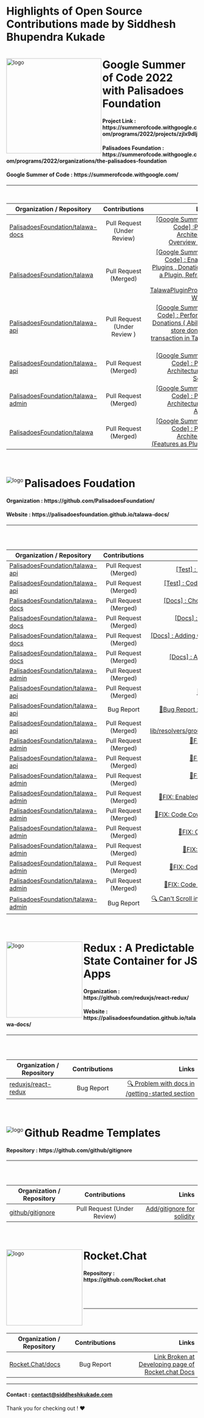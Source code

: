 # Highlights of Open Source Contributions made by Siddhesh Bhupendra Kukade

<div >
<img height="250px" width="250px" align="left" src="https://user-images.githubusercontent.com/65951872/201648393-819e096e-46ff-47e9-90dc-840f76afee62.png" alt="logo"/>
<h1 align="left">Google Summer of Code 2022 with Palisadoes Foundation </h1>
<h4 align="left"> Project Link : https://summerofcode.withgoogle.com/programs/2022/projects/zjlx9dIj </h4>
<h4 align="left"> Palisadoes Foundation : https://summerofcode.withgoogle.com/programs/2022/organizations/the-palisadoes-foundation </h4>
<h4 align="left"> Google Summer of Code : https://summerofcode.withgoogle.com/ </h4>
</div>

---

<br/>

Organization / Repository   |      Contributions      |  Links |
|----------|:-------------:|------:|
| [PalisadoesFoundation/talawa-docs](https://github.com/PalisadoesFoundation/talawa-docs) |  Pull Request (Under Review)| [ [Google Summer of Code] :Plugin Architecture Overview Page ](https://github.com/PalisadoesFoundation/talawa-docs/pull/254) |
| [PalisadoesFoundation/talawa](https://github.com/PalisadoesFoundation/talawa) |  Pull Request (Merged)| [ [Google Summer of Code] :  Enabling Plugins , Donation as a Plugin, Refractor for TalawaPluginProvider Widget  ](https://github.com/PalisadoesFoundation/talawa/pull/1355) |
[PalisadoesFoundation/talawa-api](https://github.com/PalisadoesFoundation/talawa-api) |  Pull Request (Under Review )| [ [Google Summer of Code] : Performing Donations ( Ability to store donation transaction in Talwa-api ) ](https://github.com/PalisadoesFoundation/talawa-api/pull/756) |
[PalisadoesFoundation/talawa-api](https://github.com/PalisadoesFoundation/talawa-api) |  Pull Request (Merged)| [ [Google Summer of Code] : Plugin Architecture for Server  ](https://github.com/PalisadoesFoundation/talawa-api/pull/730) |
[PalisadoesFoundation/talawa-admin](https://github.com/PalisadoesFoundation/talawa-admin) |  Pull Request (Merged) | [ [Google Summer of Code] : Plugin Architecture for Admin ](https://github.com/PalisadoesFoundation/talawa-admin/pull/355) |
[PalisadoesFoundation/talawa](https://github.com/PalisadoesFoundation/talawa) |  Pull Request (Merged) | [ [Google Summer of Code] : Plugin Architecture (Features as Plugins) ](https://github.com/PalisadoesFoundation/talawa/pull/1340) |

<br/>

<div >
<img align="left" src="https://user-images.githubusercontent.com/65951872/201641421-a5048923-3f8b-4ce4-85b5-4974548ab964.png" alt="logo"/>
<h1 align="left">Palisadoes Foudation </h1>
<h4 align="left"> Organization : https://github.com/PalisadoesFoundation/ </h4>
<h4 align="left"> Website : https://palisadoesfoundation.github.io/talawa-docs/ </h4>
</div>

---
<br/>
<br/>

Organization / Repository   |      Contributions      |  Links |
|----------|:-------------:|------:|
| [PalisadoesFoundation/talawa-api](https://github.com/PalisadoesFoundation/talawa-api) |  Pull Request (Merged)| [ [Test] : Cancel_membership_request #574 ](https://github.com/PalisadoesFoundation/talawa-api/pull/743) |
| [PalisadoesFoundation/talawa-api](https://github.com/PalisadoesFoundation/talawa-api) |  Pull Request (Merged)| [ [Test] : Code Coverage : Tests for groups.js Fix #585 ](https://github.com/PalisadoesFoundation/talawa-api/pull/769) |
| [PalisadoesFoundation/talawa-docs](https://github.com/PalisadoesFoundation/talawa-docs) |  Pull Request (Merged)| [ [Docs] : Chores : Docusaurus Upgrade to 2.1.0 (latest) for #243 ](https://github.com/PalisadoesFoundation/talawa-docs/pull/245) |
| [PalisadoesFoundation/talawa-docs](https://github.com/PalisadoesFoundation/talawa-docs) |  Pull Request (Merged)| [ [Docs] : Creating Overview page for talawa application in docs](https://github.com/PalisadoesFoundation/talawa-docs/pull/249) |
| [PalisadoesFoundation/talawa-docs](https://github.com/PalisadoesFoundation/talawa-docs) |  Pull Request (Merged)| [ [Docs] : Adding Overview page for talawa-admin in docs](https://github.com/PalisadoesFoundation/talawa-docs/pull/250) |
| [PalisadoesFoundation/talawa-docs](https://github.com/PalisadoesFoundation/talawa-docs) |  Pull Request (Merged)| [ [Docs] : Added Templates for Issues and PRs](https://github.com/PalisadoesFoundation/talawa-docs/pull/238) |
[PalisadoesFoundation/talawa-admin](https://github.com/PalisadoesFoundation/talawa-admin) |  Pull Request (Merged) | [🐛FIX: [Bug Fix] : Prettier fix ](https://github.com/PalisadoesFoundation/talawa-admin/pull/346) |
[PalisadoesFoundation/talawa-api](https://github.com/PalisadoesFoundation/talawa-api) |  Pull Request (Merged) | [🐛FIX: [Bug Fix] : npm run setup bug ](https://github.com/PalisadoesFoundation/talawa-api/pull/714) |
[PalisadoesFoundation/talawa-api](https://github.com/PalisadoesFoundation/talawa-api) |  Bug Report | [🐛Bug Report : npm run setup compiles with error ](https://github.com/PalisadoesFoundation/talawa-api/issues/712) |
 [PalisadoesFoundation/talawa-api](https://github.com/PalisadoesFoundation/talawa-api) |  Pull Request (Merged) | [🐛FIX: Code Coverage: 🤖 Test for lib/resolvers/group_chat_query/groupChats.jsGroup ](https://github.com/PalisadoesFoundation/talawa-api/pull/710) |
 [PalisadoesFoundation/talawa-admin](https://github.com/PalisadoesFoundation/talawa-admin) |  Pull Request (Merged) | [🐛FIX: Code Coverage: Create tests for rc/state/action-creators/index.ts ](https://github.com/PalisadoesFoundation/talawa-admin/pull/339) |
 [PalisadoesFoundation/talawa-api](https://github.com/PalisadoesFoundation/talawa-api) |  Pull Request (Merged) | [🐛FIX: Code Coverage: Create tests for groupChatMessages.js ](https://github.com/PalisadoesFoundation/talawa-api/pull/709) |
| [PalisadoesFoundation/talawa-admin](https://github.com/PalisadoesFoundation/talawa-admin) |  Pull Request (Merged) | [🐛FIX: Code Coverage: Create tests for plugin.helper.ts](https://github.com/PalisadoesFoundation/talawa-admin/pull/338) |
| [PalisadoesFoundation/talawa-admin](https://github.com/PalisadoesFoundation/talawa-admin) |  Pull Request (Merged) | [🐛FIX: Enabled Scrolling On register page Merged](https://github.com/PalisadoesFoundation/talawa-admin/pull/291) |
| [PalisadoesFoundation/talawa-admin](https://github.com/PalisadoesFoundation/talawa-admin) |  Pull Request (Merged) | [🐛FIX: Code Coverage: Create tests for src/index.ts](https://github.com/PalisadoesFoundation/talawa-admin/pull/296) |
| [PalisadoesFoundation/talawa-admin](https://github.com/PalisadoesFoundation/talawa-admin) |  Pull Request (Merged) | [🐛FIX: Code Coverage: Test plugin reducer](https://github.com/PalisadoesFoundation/talawa-admin/pull/318) |
| [PalisadoesFoundation/talawa-admin](https://github.com/PalisadoesFoundation/talawa-admin) |  Pull Request (Merged) | [🐛FIX: Code Coverage: Test src test store ](https://github.com/PalisadoesFoundation/talawa-admin/pull/310) |
| [PalisadoesFoundation/talawa-admin](https://github.com/PalisadoesFoundation/talawa-admin) |  Pull Request (Merged) | [🐛FIX: Code Coverage: Add test route reducer ](https://github.com/PalisadoesFoundation/talawa-admin/pull/320) |
| [PalisadoesFoundation/talawa-admin](https://github.com/PalisadoesFoundation/talawa-admin) |  Pull Request (Merged) | [🐛FIX: Code Coverage: Testing Render.helper.ts ](https://github.com/PalisadoesFoundation/talawa-admin/pull/321) |
| [PalisadoesFoundation/talawa-admin](https://github.com/PalisadoesFoundation/talawa-admin) |  Bug Report  | [🔍 Can't Scroll in the register page of talawa-admin home page](https://github.com/PalisadoesFoundation/talawa-admin/issues/290) |
<br/>


<div >
<img height="200px" width="200px"  align="left" src="https://user-images.githubusercontent.com/65951872/201647401-3904b356-64d7-454f-9868-4a0a68e92e92.png" alt="logo"/>
<h1 align="left">Redux :  A Predictable State Container for JS Apps  </h1>
<h4 align="left"> Organization : https://github.com/reduxjs/react-redux/ </h4>
<h4 align="left"> Website : https://palisadoesfoundation.github.io/talawa-docs/ </h4>
</div>

---
<br/>
<br/>



Organization / Repository   |      Contributions      |  Links |
|----------|:-------------:|------:|
| [reduxjs/react-redux](https://github.com/reduxjs/react-redux/) |  Bug Report  | [🔍 Problem with docs in /getting-started section](https://github.com/reduxjs/react-redux/issues/1727) |

<br/>

<div >
<img  align="left" src="https://user-images.githubusercontent.com/65951872/201653448-3d8a131a-68a0-40d2-9b8d-c1422c43c719.png" alt="logo"/>
<h1 align="left">Github Readme Templates   </h1>
<h4 align="left"> Repository : https://github.com/github/gitignore  </h4>
</div>

---
<br/>
<br/>

Organization / Repository   |      Contributions      |  Links |
|----------|:-------------:|------:|
| [github/gitignore](https://github.com/reduxjs/react-redux/) |  Pull Request (Under Review)  | [ Add/gitignore for solidity ](https://github.com/github/gitignore/pull/4126) |



<br/>

<div >
<img height="200px" width="200px" align="left" src="https://user-images.githubusercontent.com/65951872/201654653-e1b2a3a9-b043-4a05-8a99-19c85c5f6f6d.png" alt="logo"/>
<h1 align="left">Rocket.Chat   </h1>
<h4 align="left"> Repository : https://github.com/Rocket.chat  </h4>
 <br/>
 <br/>
</div>

---
<br/>
<br/>

Organization / Repository   |      Contributions      |  Links |
|----------|:-------------:|------:|
| [Rocket.Chat/docs](https://github.com/reduxjs/react-redux/) |   Bug Report  | [ Link Broken at Developing page of Rocket.chat Docs](https://github.com/RocketChat/docs/issues/2081) |

---
#### Contact : contact@siddheshkukade.com

Thank you for checking out ! ❤️ 

